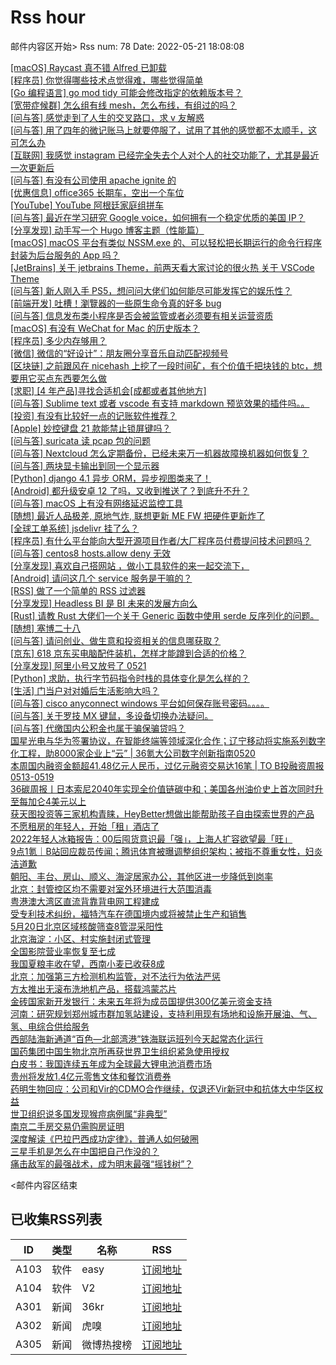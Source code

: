 # Rss hour

邮件内容区开始>
Rss num: 78  Date: 2022-05-21 18:08:08 <br/>

<a href='https://www.v2ex.com/t/854364#reply3'>[macOS] Raycast 真不错 Alfred 已卸载</a><br/>
<a href='https://www.v2ex.com/t/854363#reply3'>[程序员] 你觉得哪些技术点觉得难，哪些觉得简单</a><br/>
<a href='https://www.v2ex.com/t/854360#reply1'>[Go 编程语言] go mod tidy 可能会修改指定的依赖版本号？</a><br/>
<a href='https://www.v2ex.com/t/854359#reply2'>[宽带症候群] 怎么组有线 mesh，怎么布线，有组过的吗？</a><br/>
<a href='https://www.v2ex.com/t/854358#reply2'>[问与答] 感觉走到了人生的交叉路口，求 v 友解惑</a><br/>
<a href='https://www.v2ex.com/t/854356#reply4'>[问与答] 用了四年的微记账马上就要停服了，试用了其他的感觉都不太顺手，这可怎么办</a><br/>
<a href='https://www.v2ex.com/t/854355#reply6'>[互联网] 我感觉 instagram 已经完全失去个人对个人的社交功能了，尤其是最近一次更新后</a><br/>
<a href='https://www.v2ex.com/t/854353#reply0'>[问与答] 有没有公司使用 apache ignite 的</a><br/>
<a href='https://www.v2ex.com/t/854351#reply0'>[优惠信息] office365 长期车，空出一个车位</a><br/>
<a href='https://www.v2ex.com/t/854350#reply0'>[YouTube] YouTube 阿根廷家庭组拼车</a><br/>
<a href='https://www.v2ex.com/t/854349#reply0'>[问与答] 最近在学习研究 Google voice，如何拥有一个稳定优质的美国 IP？</a><br/>
<a href='https://www.v2ex.com/t/854347#reply3'>[分享发现] 动手写一个 Hugo 博客主题（性能篇）</a><br/>
<a href='https://www.v2ex.com/t/854346#reply3'>[macOS] macOS 平台有类似 NSSM.exe 的、可以轻松把长期运行的命令行程序封装为后台服务的 App 吗？</a><br/>
<a href='https://www.v2ex.com/t/854345#reply7'>[JetBrains] 关于 jetbrains Theme，前两天看大家讨论的很火热 关于 VSCode Theme</a><br/>
<a href='https://www.v2ex.com/t/854344#reply7'>[问与答] 新人刚入手 PS5，想问问大佬们如何能尽可能发挥它的娱乐性？</a><br/>
<a href='https://www.v2ex.com/t/854343#reply0'>[前端开发] 吐槽！瀏覽器的一些原生命令真的好多 bug</a><br/>
<a href='https://www.v2ex.com/t/854342#reply1'>[问与答] 信息发布类小程序是否会被监管或者必须要有相关运营资质</a><br/>
<a href='https://www.v2ex.com/t/854341#reply3'>[macOS] 有没有 WeChat for Mac 的历史版本？</a><br/>
<a href='https://www.v2ex.com/t/854340#reply41'>[程序员] 多少内存够用？</a><br/>
<a href='https://www.v2ex.com/t/854339#reply0'>[微信] 微信的“好设计”：朋友圈分享音乐自动匹配视频号</a><br/>
<a href='https://www.v2ex.com/t/854338#reply4'>[区块链] 之前跟风在 nicehash 上挖了一段时间矿，有个价值千把块钱的 btc，想要用它买点东西要怎么做</a><br/>
<a href='https://www.v2ex.com/t/854337#reply0'>[求职] [4 年产品]寻找合适机会[成都或者其他地方]</a><br/>
<a href='https://www.v2ex.com/t/854335#reply6'>[问与答] Sublime text 或者 vscode 有支持 markdown 预览效果的插件吗。。</a><br/>
<a href='https://www.v2ex.com/t/854334#reply5'>[投资] 有没有比较好一点的记账软件推荐？</a><br/>
<a href='https://www.v2ex.com/t/854333#reply4'>[Apple] 妙控键盘 21 款能禁止锁屏键吗？</a><br/>
<a href='https://www.v2ex.com/t/854332#reply0'>[问与答] suricata 读 pcap 包的问题</a><br/>
<a href='https://www.v2ex.com/t/854331#reply3'>[问与答] Nextcloud 怎么定期备份，已经未来万一机器故障换机器如何恢复？</a><br/>
<a href='https://www.v2ex.com/t/854330#reply5'>[问与答] 两块显卡输出到同一个显示器</a><br/>
<a href='https://www.v2ex.com/t/854328#reply3'>[Python] django 4.1 异步 ORM，异步视图类来了！</a><br/>
<a href='https://www.v2ex.com/t/854327#reply11'>[Android] 都升级安卓 12 了吗，又收到推送了？到底升不升？</a><br/>
<a href='https://www.v2ex.com/t/854326#reply0'>[问与答] macOS 上有没有网络延迟监控工具</a><br/>
<a href='https://www.v2ex.com/t/854325#reply0'>[随想] 最近人品极差, 原地气炸, 联想更新 ME FW 把硬件更新炸了</a><br/>
<a href='https://www.v2ex.com/t/854324#reply7'>[全球工单系统] jsdelivr 挂了么？</a><br/>
<a href='https://www.v2ex.com/t/854323#reply17'>[程序员] 有什么平台能向大型开源项目作者/大厂程序员付费提问技术问题吗？</a><br/>
<a href='https://www.v2ex.com/t/854322#reply7'>[问与答] centos8 hosts.allow deny 无效</a><br/>
<a href='https://www.v2ex.com/t/854321#reply3'>[分享发现] 喜欢自己搭网站 ，做小工具软件的来一起交流下，</a><br/>
<a href='https://www.v2ex.com/t/854318#reply1'>[Android] 请问这几个 service 服务是干嘛的？</a><br/>
<a href='https://www.v2ex.com/t/854317#reply1'>[RSS] 做了一个简单的 RSS 过滤器</a><br/>
<a href='https://www.v2ex.com/t/854316#reply0'>[分享发现] Headless BI 是 BI 未来的发展方向么</a><br/>
<a href='https://www.v2ex.com/t/854315#reply7'>[Rust] 请教 Rust 大佬们一个关于 Generic 函数中使用 serde 反序列化的问题。</a><br/>
<a href='https://www.v2ex.com/t/854314#reply1'>[随想] 塞博二十八</a><br/>
<a href='https://www.v2ex.com/t/854313#reply16'>[问与答] 请问创业、做生意和投资相关的信息哪获取？</a><br/>
<a href='https://www.v2ex.com/t/854312#reply9'>[京东] 618 京东买电脑配件装机，怎样才能蹲到合适的价格？</a><br/>
<a href='https://www.v2ex.com/t/854311#reply11'>[分享发现] 阿里小号又放号了 0521</a><br/>
<a href='https://www.v2ex.com/t/854310#reply4'>[Python] 求助，执行字节码指令时栈的具体变化是怎么样的？</a><br/>
<a href='https://www.v2ex.com/t/854309#reply50'>[生活] 门当户对对婚后生活影响大吗？</a><br/>
<a href='https://www.v2ex.com/t/854308#reply1'>[问与答] cisco anyconnect windows 平台如何保存账号密码。。。。</a><br/>
<a href='https://www.v2ex.com/t/854307#reply7'>[问与答] 关于罗技 MX 键鼠，多设备切换办法疑问。</a><br/>
<a href='https://www.v2ex.com/t/854305#reply7'>[问与答] 代缴国内公积金也属于骗保骗贷吗？</a><br/>
<a href='https://36kr.com/p/1749545534504962'>国星光电与华为签署协议，在智能终端等领域深化合作；辽宁移动将实施系列数字化工程，助8000家企业上“云” | 36氪大公司数字创新指南0520</a><br/>
<a href='https://36kr.com/p/1749193633562632'>本周国内融资金额超41.48亿元人民币，过亿元融资交易达16笔 | TO B投融资周报0513-0519</a><br/>
<a href='https://36kr.com/p/1749417740353159'>36碳周报丨日本索尼2040年实现全价值链碳中和；美国各州油价史上首次同时升至每加仑4美元以上</a><br/>
<a href='https://36kr.com/p/1749387475893888'>获天图投资等三家机构青睐，HeyBetter想做出能帮助孩子自由探索世界的产品</a><br/>
<a href='https://36kr.com/p/1749122903031809'>不愿租房的年轻人，开始「租」酒店了</a><br/>
<a href='https://36kr.com/p/1749108120223750'>2022年轻人冰箱报告：00后囤货意识最「强」，上海人扩容欲望最「旺」</a><br/>
<a href='https://36kr.com/p/1750186264854529'>9点1氪｜B站回应裁员传闻；腾讯体育被曝调整组织架构；被指不尊重女性，妇炎洁道歉</a><br/>
<a href='https://36kr.com/newsflashes/1750720845954696'>朝阳、丰台、房山、顺义、海淀居家办公，其他区进一步降低到岗率</a><br/>
<a href='https://36kr.com/newsflashes/1750714875690624'>北京：封管控区均不需要对室外环境进行大范围消毒</a><br/>
<a href='https://36kr.com/newsflashes/1750707133480581'>粤港澳大湾区直流背靠背电网工程建成</a><br/>
<a href='https://36kr.com/newsflashes/1750703710797441'>受专利技术纠纷，福特汽车在德国境内或将被禁止生产和销售</a><br/>
<a href='https://36kr.com/newsflashes/1750698233822849'>5月20日北京区域核酸筛查8管混采阳性</a><br/>
<a href='https://36kr.com/newsflashes/1750686694227971'>北京海淀：小区、村实施封闭式管理</a><br/>
<a href='https://36kr.com/newsflashes/1750683353071624'>全国影院营业率恢复至七成</a><br/>
<a href='https://36kr.com/newsflashes/1750667750686344'>我国夏粮丰收在望，西南小麦已收获8成</a><br/>
<a href='https://36kr.com/newsflashes/1750665921085056'>北京：加强第三方检测机构监管，对不法行为依法严惩</a><br/>
<a href='https://36kr.com/newsflashes/1750651677326984'>方太推出无滚布洗地机产品，搭载鸿蒙芯片</a><br/>
<a href='https://36kr.com/newsflashes/1750643838468097'>金砖国家新开发银行：未来五年将为成员国提供300亿美元资金支持</a><br/>
<a href='https://36kr.com/newsflashes/1750628460707459'>河南：研究规划郑州城市群加氢站建设，支持利用现有场地和设施开展油、气、氢、电综合供给服务</a><br/>
<a href='https://36kr.com/newsflashes/1750593707818632'>西部陆海新通道“百色—北部湾港”铁海联运班列今天起常态化运行</a><br/>
<a href='https://36kr.com/newsflashes/1750591105761284'>国药集团中国生物北京所再获世界卫生组织紧急使用授权</a><br/>
<a href='https://36kr.com/newsflashes/1750574704852999'>白皮书：我国连续五年成为全球最大锂电池消费市场</a><br/>
<a href='https://36kr.com/newsflashes/1750572349816448'>贵州将发放1.4亿元零售文体和餐饮消费券</a><br/>
<a href='https://36kr.com/newsflashes/1750559366381569'>药明生物回应：公司和Vir的CDMO合作继续，仅退还Vir新冠中和抗体大中华区权益</a><br/>
<a href='https://36kr.com/newsflashes/1750545694654086'>世卫组织说多国发现猴痘病例属“非典型”</a><br/>
<a href='https://36kr.com/newsflashes/1750511765618305'>南京二手房交易仍需购房证明</a><br/>
<a href='http://www.huxiu.com/article/560832.html?f=wangzhan'>深度解读《巴拉巴西成功定律》，普通人如何破圈</a><br/>
<a href='http://www.huxiu.com/article/560996.html?f=wangzhan'>三星手机是怎么在中国把自己作没的？</a><br/>
<a href='http://www.huxiu.com/article/560553.html?f=wangzhan'>痛击敌军的最强战术，成为明末最强“摇钱树”？</a><br/>


<邮件内容区结束

## 已收集RSS列表

| ID | 类型 | 名称  | RSS  |
| -- | -- | -- | -- | 
| A103  | 软件 | easy | [订阅地址](http://rsshub.v2fy.com:1200/weibo/user/1088413295) |
| A104  | 软件 | V2  | [订阅地址](http://www.v2ex.com/index.xml) |
| A301  | 新闻 | 36kr | [订阅地址](https://www.36kr.com/feed) |
| A302  | 新闻 | 虎嗅 | [订阅地址](https://www.huxiu.com/rss/0.xml) |
| A305  | 新闻 | 微博热搜榜 | [订阅地址](https://rsshub.app/weibo/search/hot) |

